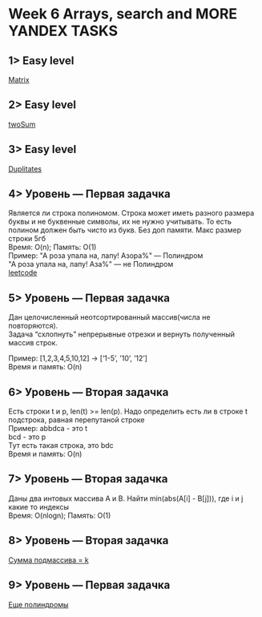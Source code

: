 ﻿# Week 6 Arrays, search and MORE YANDEX TASKS  
   
## 1> Easy level
[Matrix](http://informatics.mccme.ru/mod/statements/view3.php?id=270&chapterid=1427#1)
 

## 2> Easy level
[twoSum](https://leetcode.com/problems/two-sum/description/)

## 3> Easy level
[Duplitates](https://leetcode.com/problems/remove-duplicates-from-sorted-array/description/)
  
## 4> Уровень — Первая задачка  
Является ли строка полиномом. Строка может иметь разного размера буквы и не буквенные символы, их не нужно учитывать. То есть полином должен быть чисто из букв. Без доп памяти. Макс размер строки 5гб  
Время: O(n); Память: O(1)  
Пример: "А роза упала на, лапу! Азора%" — Полиндром  
"А роза упала на, лапу! Аза%" — не Полиндром  
[leetcode](https://leetcode.com/problems/valid-palindrome/description/)
  
## 5> Уровень — Первая задачка  
Дан целочисленный неотсортированный массив(числа не повторяются).  
Задача “схлопнуть”  непрерывные отрезки и вернуть полученный массив строк.  
  
Пример: [1,2,3,4,5,10,12] -> [‘1-5’, ’10’, ’12’]  
Время и память: O(n)

## 6> Уровень — Вторая задачка  
Есть строки t и p, len(t) >= len(p). Надо определить есть ли в строке t подстрока, равная перепутаной строке  
Пример: abbdсa - это t  
        bcd - это p  
        Тут есть такая строка, это bdc  
Время и память: O(n)  

## 7>  Уровень — Вторая задачка  
Даны два интовых массива A и B. Найти min(abs(A[i] - B[j])), где i и j какие то индексы  
Время: O(nlogn); Память: O(1)  
  
## 8> Уровень — Вторая задачка  
[Сумма подмассива = k](https://leetcode.com/problems/subarray-sum-equals-k/description/)  
  
## 9> Уровень — Первая задачка  
[Еще полиндромы](https://leetcode.com/problems/valid-palindrome-ii/description/)  



